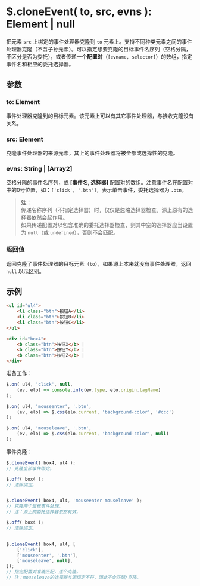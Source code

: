 # $.cloneEvent( to, src, evns ): Element | null

把元素 `src` 上绑定的事件处理器克隆到 `to` 元素上。支持不同种类元素之间的事件处理器克隆（不含子孙元素）。可以指定想要克隆的目标事件名序列（空格分隔，不区分是否为委托），或者传递一个**配置对**（`[evname, selector]`）的数组，指定事件名和相应的委托选择器。


## 参数

### to: Element

事件处理器克隆到的目标元素。该元素上可以有其它事件处理器，与接收克隆没有关系。


### src: Element

克隆事件处理器的来源元素，其上的事件处理器将被全部或选择性的克隆。


### evns: String | [Array2]

空格分隔的事件名序列，或 **[事件名, 选择器]** 配置对的数组。注意事件名在配置对中的0号位置，如：`['click', '.btn']`，表示单击事件，委托选择器为 `.btn`。

> **注：**<br>
> 传递名称序列（不指定选择器）时，仅仅是忽略选择器检查，源上原有的选择器依然会起作用。<br>
> 如果传递配置对以包含准确的委托选择器检查，则其中空的选择器应当设置为 `null`（或 `undefined`），否则不会匹配。<br>


### 返回值

返回克隆了事件处理器的目标元素（`to`），如果源上本来就没有事件处理器，返回 `null` 以示区别。


## 示例

```html
<ul id="ul4">
    <li class="btn">按钮A</li>
    <li class="btn">按钮B</li>
    <li class="btn">按钮C</li>
</ul>

<div id="box4">
    <b class="btn">按钮X</b> |
    <b class="btn">按钮Y</b> |
    <b class="btn">按钮Z</b> |
</div>
```

准备工作：

```js
$.on( ul4, 'click', null,
    (ev, elo) => console.info(ev.type, elo.origin.tagName)
);

$.on( ul4, 'mouseenter', '.btn',
    (ev, elo) => $.css(elo.current, 'background-color', '#ccc')
);

$.on( ul4, 'mouseleave', '.btn',
    (ev, elo) => $.css(elo.current, 'background-color', null)
);
```

事件克隆：

```js
$.cloneEvent( box4, ul4 );
// 克隆全部事件绑定。

$.off( box4 );
// 清除绑定。


$.cloneEvent( box4, ul4, 'mouseenter mouseleave' );
// 克隆两个鼠标事件处理。
// 注：源上的委托选择器依然有效。

$.off( box4 );
// 清除绑定。


$.cloneEvent( box4, ul4, [
    ['click'],
    ['mouseenter', '.btn'],
    ['mouseleave', null],
]);
// 指定配置对准确匹配，逐个克隆。
// 注：mouseleave的选择器与源绑定不符，因此不会匹配/克隆。
```
